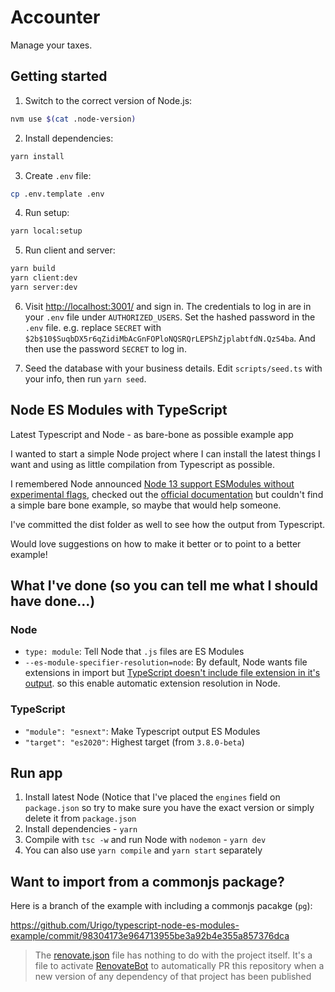 # Accounter

Manage your taxes.

## Getting started

1. Switch to the correct version of Node.js:

```sh
nvm use $(cat .node-version)
```

2. Install dependencies:

```sh
yarn install
```

3. Create `.env` file:

```sh
cp .env.template .env
```

4. Run setup:

```sh
yarn local:setup
```

5. Run client and server:

```sh
yarn build
yarn client:dev
yarn server:dev
```

6. Visit [http://localhost:3001/](http://localhost:3001/) and sign in. The credentials to log in are
   in your `.env` file under `AUTHORIZED_USERS`. Set the hashed password in the `.env` file. e.g.
   replace `SECRET` with `$2b$10$SuqbDX5r6qZidiMbAcGnFOPloNQSRQrLEPShZjplabtfdN.QzS4ba`. And then
   use the password `SECRET` to log in.

7. Seed the database with your business details. Edit `scripts/seed.ts` with your info, then run
   `yarn seed`.

## Node ES Modules with TypeScript

Latest Typescript and Node - as bare-bone as possible example app

I wanted to start a simple Node project where I can install the latest things I want and using as
little compilation from Typescript as possible.

I remembered Node announced
[Node 13 support ESModules without experimental flags](https://medium.com/@nodejs/announcing-core-node-js-support-for-ecmascript-modules-c5d6dc29b663),
checked out the [official documentation](https://nodejs.org/api/esm.html) but couldn't find a simple
bare bone example, so maybe that would help someone.

I've committed the dist folder as well to see how the output from Typescript.

Would love suggestions on how to make it better or to point to a better example!

## What I've done (so you can tell me what I should have done...)

### Node

- `type: module`: Tell Node that `.js` files are ES Modules
- `--es-module-specifier-resolution=node`: By default, Node wants file extensions in import but
  [TypeScript doesn't include file extension in it's output](https://github.com/microsoft/TypeScript/issues/16577).
  so this enable automatic extension resolution in Node.

### TypeScript

- `"module": "esnext"`: Make Typescript output ES Modules
- `"target": "es2020"`: Highest target (from `3.8.0-beta`)

## Run app

1. Install latest Node (Notice that I've placed the `engines` field on `package.json` so try to make
   sure you have the exact version or simply delete it from `package.json`
2. Install dependencies - `yarn`
3. Compile with `tsc -w` and run Node with `nodemon` - `yarn dev`
4. You can also use `yarn compile` and `yarn start` separately

## Want to import from a commonjs package?

Here is a branch of the example with including a commonjs pacakge (`pg`):

https://github.com/Urigo/typescript-node-es-modules-example/commit/98304173e964713955be3a92b4e355a857376dca

> The
> [renovate.json](https://github.com/Urigo/typescript-node-es-modules-example/blob/master/renovate.json)
> file has nothing to do with the project itself. It's a file to activate
> [RenovateBot](https://github.com/renovatebot/renovate) to automatically PR this repository when a
> new version of any dependency of that project has been published

